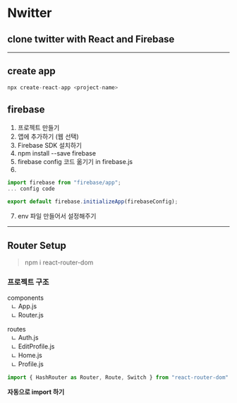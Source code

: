 # Nwitter
## clone twitter with React and Firebase

___

## create app
```js
npx create-react-app <project-name>
```

## firebase
1. 프로젝트 만들기
2. 앱에 추가하기 (웹 선택)
3. Firebase SDK 설치하기
4. npm install --save firebase
5. firebase config 코드 옮기기 in firebase.js
6. 
```js 
import firebase from "firebase/app";
... config code

export default firebase.initializeApp(firebaseConfig);
```
7. env 파일 만들어서 설정해주기

___

## Router Setup
> npm i react-router-dom

### 프로젝트 구조
components <br>
  &nbsp; ㄴ App.js <br>
  &nbsp; ㄴ Router.js <br>

routes <br>
  &nbsp; ㄴ  Auth.js <br>
  &nbsp; ㄴ EditProfile.js <br>
  &nbsp; ㄴ Home.js <br> 
  &nbsp; ㄴ Profile.js <br>

```js
import { HashRouter as Router, Route, Switch } from "react-router-dom"
```

**자동으로 import 하기**
```js

```